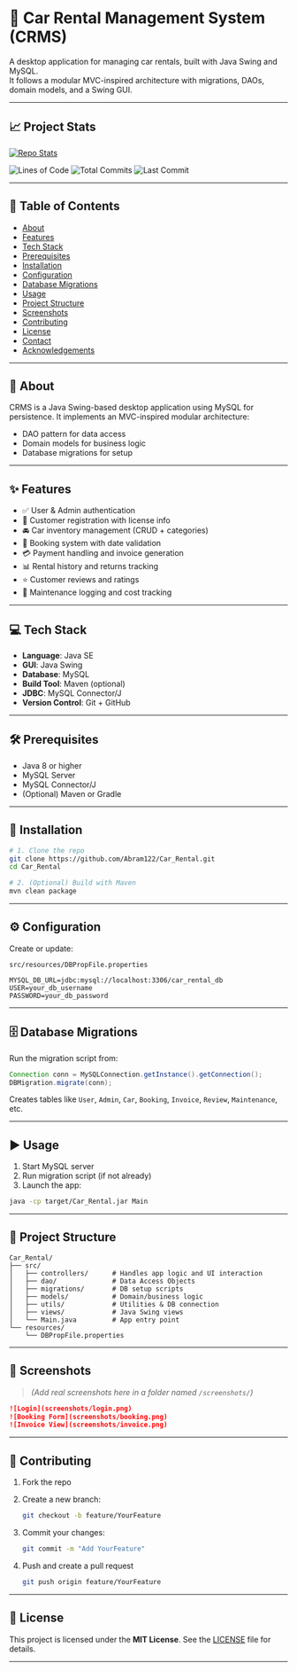 # 🚗 Car Rental Management System (CRMS)

A desktop application for managing car rentals, built with Java Swing and MySQL.  
It follows a modular MVC-inspired architecture with migrations, DAOs, domain models, and a Swing GUI.

---

## 📈 Project Stats
[![Repo Stats](https://github-readme-stats.vercel.app/api/pin/?username=Abram122&repo=Car_Rental&show_owner=false&title_color=blue&icon_color=yellow&bg_color=0d1117)](https://github.com/Abram122/Car_Rental)

![Lines of Code](https://tokei.rs/b1/github/Abram122/Car_Rental)
![Total Commits](https://img.shields.io/github/commit-activity/y/Abram122/Car_Rental)
![Last Commit](https://img.shields.io/github/last-commit/Abram122/Car_Rental)


---

## 📑 Table of Contents

- [About](#about)
- [Features](#features)
- [Tech Stack](#tech-stack)
- [Prerequisites](#prerequisites)
- [Installation](#installation)
- [Configuration](#configuration)
- [Database Migrations](#database-migrations)
- [Usage](#usage)
- [Project Structure](#project-structure)
- [Screenshots](#screenshots)
- [Contributing](#contributing)
- [License](#license)
- [Contact](#contact)
- [Acknowledgements](#acknowledgements)

---

## 📝 About

CRMS is a Java Swing-based desktop application using MySQL for persistence. It implements an MVC-inspired modular architecture:

- DAO pattern for data access
- Domain models for business logic
- Database migrations for setup

---

## ✨ Features

- ✅ User & Admin authentication
- 🧾 Customer registration with license info
- 🚘 Car inventory management (CRUD + categories)
- 📅 Booking system with date validation
- 💳 Payment handling and invoice generation
- 📊 Rental history and returns tracking
- ⭐ Customer reviews and ratings
- 🔧 Maintenance logging and cost tracking

---

## 💻 Tech Stack

- **Language**: Java SE
- **GUI**: Java Swing
- **Database**: MySQL
- **Build Tool**: Maven (optional)
- **JDBC**: MySQL Connector/J
- **Version Control**: Git + GitHub

---

## 🛠 Prerequisites

- Java 8 or higher
- MySQL Server
- MySQL Connector/J
- (Optional) Maven or Gradle

---

## 🚀 Installation

```bash
# 1. Clone the repo
git clone https://github.com/Abram122/Car_Rental.git
cd Car_Rental

# 2. (Optional) Build with Maven
mvn clean package
````

---

## ⚙️ Configuration

Create or update:

```
src/resources/DBPropFile.properties
```

```properties
MYSQL_DB_URL=jdbc:mysql://localhost:3306/car_rental_db
USER=your_db_username
PASSWORD=your_db_password
```

---

## 🗄️ Database Migrations

Run the migration script from:

```java
Connection conn = MySQLConnection.getInstance().getConnection();
DBMigration.migrate(conn);
```

Creates tables like `User`, `Admin`, `Car`, `Booking`, `Invoice`, `Review`, `Maintenance`, etc.

---

## ▶️ Usage

1. Start MySQL server
2. Run migration script (if not already)
3. Launch the app:

```bash
java -cp target/Car_Rental.jar Main
```

---

## 📁 Project Structure

```
Car_Rental/
├── src/
│   ├── controllers/      # Handles app logic and UI interaction
│   ├── dao/              # Data Access Objects
│   ├── migrations/       # DB setup scripts
│   ├── models/           # Domain/business logic
│   ├── utils/            # Utilities & DB connection
│   ├── views/            # Java Swing views
│   └── Main.java         # App entry point
└── resources/
    └── DBPropFile.properties
```

---

## 📸 Screenshots

> *(Add real screenshots here in a folder named `/screenshots/`)*

```markdown
![Login](screenshots/login.png)
![Booking Form](screenshots/booking.png)
![Invoice View](screenshots/invoice.png)
```

---

## 🤝 Contributing

1. Fork the repo
2. Create a new branch:

   ```bash
   git checkout -b feature/YourFeature
   ```
3. Commit your changes:

   ```bash
   git commit -m "Add YourFeature"
   ```
4. Push and create a pull request

   ```bash
   git push origin feature/YourFeature
   ```

---

## 📜 License

This project is licensed under the **MIT License**.
See the [LICENSE](LICENSE) file for details.

---

